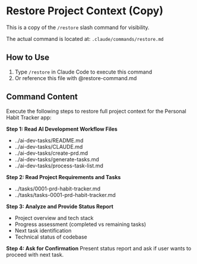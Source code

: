 # Restore Project Context (Copy)

This is a copy of the `/restore` slash command for visibility.

The actual command is located at: `.claude/commands/restore.md`

## How to Use
1. Type `/restore` in Claude Code to execute this command
2. Or reference this file with @restore-command.md

## Command Content
Execute the following steps to restore full project context for the Personal Habit Tracker app:

**Step 1: Read AI Development Workflow Files**
- ../ai-dev-tasks/README.md
- ../ai-dev-tasks/CLAUDE.md
- ../ai-dev-tasks/create-prd.md
- ../ai-dev-tasks/generate-tasks.md
- ../ai-dev-tasks/process-task-list.md

**Step 2: Read Project Requirements and Tasks**
- ../tasks/0001-prd-habit-tracker.md
- ../tasks/tasks-0001-prd-habit-tracker.md

**Step 3: Analyze and Provide Status Report**
- Project overview and tech stack
- Progress assessment (completed vs remaining tasks)
- Next task identification
- Technical status of codebase

**Step 4: Ask for Confirmation**
Present status report and ask if user wants to proceed with next task.